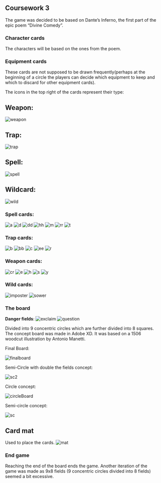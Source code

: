 ## Coursework 3

The game was decided to be based on Dante’s Inferno, the first part of the epic poem “Divine Comedy”. 

### Character cards
The characters will be based on the ones from the poem.

### Equipment cards
These cards are not supposed to be drawn frequently(perhaps at the beginning of a circle the players can decide which equipment to keep and which to discard for other equipment cards).

The icons in the top right of the cards represent their type:

**Weapon:**
---
![weapon](/img/weaponIcon.png)

**Trap:**
---
![trap](/img/trapIcon.png)

**Spell:**
---
![spell](/img/spellIcon.png)

**Wildcard:**
---
![wild](/img/wild.png)

### Spell cards:
![a](/img/arrow.png)
![d](/img/demo.png)
![dd](/img/doppler.png)
![hh](/img/hell.png)
![m](/img/magidem.png)
![rr](/img/revive.png)
![t](/img/time.png)

### Trap cards:
![b](/img/bgl.png)
![bb](/img/block.png)
![c](/img/cf.png)
![ee](/img/eye.png)
![r](/img/reflect.png)

### Weapon cards:
![cr](/img/cad.png)
![e](/img/extendedArm.png)
![h](/img/halberd.png)
![s](/img/scythe.png)
![y](/img/yamato.png)

### Wild cards:
![imposter](/img/imposter.png)
![sower](/img/sower.png)

### The board

**Danger fields**:
![exclaim](/img/e.png)
![question](/img/q.png)

Divided into 9 concentric circles which are further divided into 8 squares. The concept board was made in Adobe XD. It was based on a 1506 woodcut illustration by Antonio Manetti.

Final Board:

![finalboard](/img/board.png)

Semi-Circle with double the fields concept:

![sc2](/img/semiCircle2.png)

Circle concept:

![circleBoard](/img/InfernoBoard1.png)

Semi-circle concept:

![sc](/img/semiCircle.png)

## Card mat
Used to place the cards.
![mat](/img/mat.png)

### End game
Reaching the end of the board ends the game.
Another iteration of the game was made as 9x8 fields (9 concentric circles divided into 8 fields) seemed a bit excessive.
